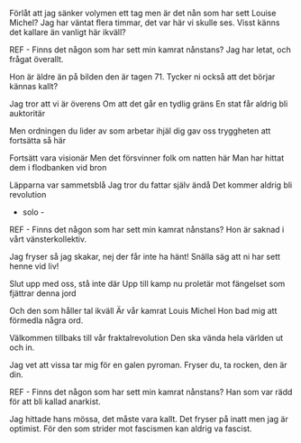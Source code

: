 Förlåt att jag sänker volymen ett tag men är det nån som har sett Louise Michel?
Jag har väntat flera timmar, det var här vi skulle ses.
Visst känns det kallare än vanligt här ikväll?

REF - 
Finns det någon som har sett min kamrat nånstans? Jag har letat, och frågat överallt. 

Hon är äldre än på bilden den är tagen 71.
Tycker ni också att det börjar kännas kallt?

Jag tror att vi är överens 
Om att det går en tydlig gräns 
En stat får aldrig bli auktoritär

Men ordningen du lider av 
som arbetar ihjäl dig gav oss 
tryggheten att fortsätta så här

Fortsätt vara visionär
Men det försvinner folk om natten här
Man har hittat dem i flodbanken vid bron

Läpparna var sammetsblå
Jag tror du fattar själv ändå 
Det kommer aldrig bli revolution 

- solo - 

REF - 
Finns det någon som har sett min kamrat nånstans? Hon är saknad i vårt vänsterkollektiv. 

Jag fryser så jag skakar, nej der får inte ha hänt! 
Snälla säg att ni har sett henne vid liv!

Slut upp med oss, stå inte där
Upp till kamp nu proletär
mot fängelset som fjättrar denna jord

Och den som håller tal ikväll 
Är vår kamrat Louis Michel 
Hon bad mig att förmedla några ord. 

Välkommen tillbaks till vår fraktalrevolution
Den ska vända hela världen ut och in. 

Jag vet att vissa tar mig för en galen pyroman. 
Fryser du, ta rocken, den är din.  

REF - 
Finns det någon som har sett min kamrat nånstans? Han som var rädd för att bli kallad anarkist. 

Jag hittade hans mössa, det måste vara kallt. 
Det fryser på inatt men jag är optimist.
För den som strider mot fascismen kan aldrig va fascist.
